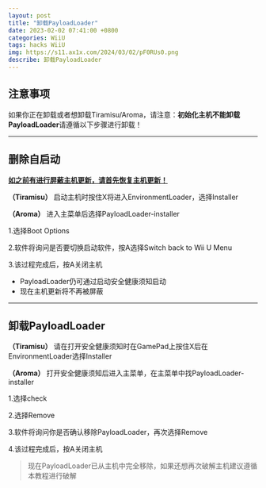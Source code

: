 ```yaml
---
layout: post
title: "卸载PayloadLoader"
date: 2023-02-02 07:41:00 +0800
categories: WiiU
tags: hacks WiiU
img: https://s11.ax1x.com/2024/03/02/pF0RUs0.png
describe: 卸载PayloadLoader
---
```


## 注意事项

如果你正在卸载或者想卸载Tiramisu/Aroma，请注意：**初始化主机不能卸载PayloadLoader**请遵循以下步骤进行卸载！

<hr />

## 删除自启动

[**如之前有进行屏蔽主机更新，请首先恢复主机更新！**](https://wiiu.1919810.com/wiiu/2023/02/01/uninstall-UDFiine.html)

**（Tiramisu）** 启动主机时按住X将进入EnvironmentLoader，选择Installer

**（Aroma）** 进入主菜单后选择PayloadLoader-installer

1.选择Boot Options

2.软件将询问是否要切换启动软件，按A选择Switch back to Wii U Menu

3.该过程完成后，按A关闭主机

- PayloadLoader仍可通过启动安全健康须知启动
- 现在主机更新将不再被屏蔽

<hr />

## 卸载PayloadLoader

**（Tiramisu）** 请在打开安全健康须知时在GamePad上按住X后在EnvironmentLoader选择Installer

**（Aroma）** 打开安全健康须知后进入主菜单，在主菜单中找PayloadLoader-installer

1.选择check

2.选择Remove

3.软件将询问你是否确认移除PayloadLoader，再次选择Remove

4.该过程完成后，按A关闭主机

> 现在PayloadLoader已从主机中完全移除，如果还想再次破解主机建议遵循本教程进行破解
